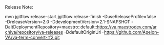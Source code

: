 Release Note:

mvn jgitflow:release-start jgitflow:release-finish -DuseReleaseProfile=false -DreleaseVersion=2.0 -DdevelopmentVersion=2.1-SNAPSHOT -DaltDeploymentRepository=maestro::default::https://va.maestrodev.com/archiva/repository/va-releases -DdefaultOriginUrl=https://github.com/Apelon-VA/va-term-convert-rf2.git
